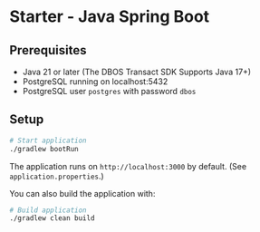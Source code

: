 # Starter - Java Spring Boot

## Prerequisites

- Java 21 or later (The DBOS Transact SDK Supports Java 17+)
- PostgreSQL running on localhost:5432
- PostgreSQL user `postgres` with password `dbos`

## Setup

```bash
# Start application
./gradlew bootRun
```

The application runs on `http://localhost:3000` by default.  (See `application.properties`.)

You can also build the application with:
```bash
# Build application
./gradlew clean build
```